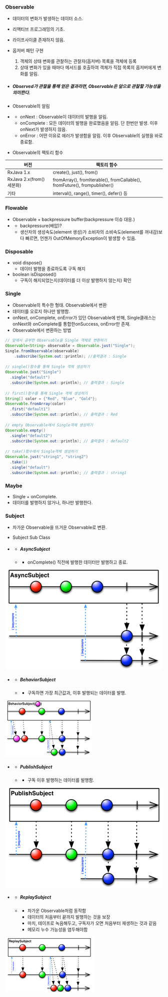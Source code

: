 ### Observable

+ 데이터의 변화가 발생하는 데이터 소스.
+ 리액티브 프로그래밍의 기초.
+ 라이프사이클 존재하지 않음.
+ 옵저버 패턴 구현
  1. 객체의 상태 변화를 관찰하는 관찰자(옵저버) 목록을 객체에 등록
  2. 상태 변화가 있을 때마다 메서드를 호출하여 객체가 직접 목록의 옵저버에게 변화를 알림.

+ ##### Observed가 관찰을 통해 얻은 결과라면, Observable은 앞으로 관찰할 가능성을 의미한다.

+   Observable의 알림
+ + onNext : Observable이 데이터의 발행을 알림.
  + onComplete : 모든 데이터의 발행을 완료했음을 알림. 단 한번만 발생. 이후 onNext가 발생하지 않음.
  + onError : 어떤 이유로 에러가 발생함을 알림. 이후 Observable의 실행을 바로 종료함.
+ Observable의 팩토리 함수

| 버전                      | 팩토리 함수                                                  |
| ------------------------- | ------------------------------------------------------------ |
| RxJava 1.x                | create(), just(), from()                                     |
| RxJava 2.x(from() 세분화) | fromArray(), fromIterable(), fromCallable(), fromFuture(), frompublisher() |
| 기타                      | interval(), range(), timer(), defer() 등                     |

### Flowable

+ Observable + backpressure buffer(backpressure 이슈 대응.)
+ + backpressure(배압)?
  + 생산자의 생성속도(element 생성)가 소비자의 소비속도(element를 꺼내감)보다 빠르면, 언젠가 OutOfMemoryException이 발생할 수 있음.

### Disposable

+ void dispose()
  + 데이터 발행을 종료하도록 구독 해지
+ boolean isDisposed()
  + 구독이 해지되었는지(데이터를 더 이상 발행하지 않는지) 확인

### Single

+ Observable의 특수한 형태. Observable에서 변환
+ 데이터를 오로지 하나만 발행함.
+ onNext, onComplete, onError가 있던 Observable에 반해, Single클래스는 onNext와 onComplete를 통합한onSuccess, onError만 존재.
+ Observable에서 변환하는 방법

```java
// 앞에서 공부한 Observable을 Single 객체로 변환하기
Observable<String> observable = Observable.just("Single");
Single.fromObservable(observable)
	.subscribe(System.out::println); //출력결과 : Single

// single()함수를 통해 Single 객체 생성하기
Observable.just("Single")
  .single("default")
  .subscribe(System.out::println); // 출력결과 : Single

// first()함수를 통해 Single 객체 생성하기
String[] color = {"Red", "Blue", "Gold"};
Observable.fromArray(color)
  .first("default1")
  .subscribe(System.out::println); // 출력결과 : Red

// empty Observable에서 Single객체 생성하기
Observable.empty()
  .single("default2")
  .subscribe(System.out::println); // 출력결과 : default2

// take()함수에서 Single객체 생성하기
Observable.just("string1", "string2")
  .take(1)
  .single("default")
  .subscribe(System.out::println); // 출력결과 : string1
```

### Maybe

+ Single + onComplete.
+ 데이터를 발행하지 않거나, 하나만 발행한다.

### Subject

+ 차가운 Observable을 뜨거운 Observable로 변환.

+ Subject Sub Class

+ + ##### AsyncSubject

  + + onComplete() 직전에 발행한 데이터만 발행하고 종료.

![AsyncSubject](./image/AsyncSubject.png)

+ + ##### BehaviorSubject

  + + 구독하면 가장 최근값과, 이후 발행되는 데이터를 발행.

![BehaviorSubject](./image/BehaviorSubject.png)

+ + ##### PublishSubject

  + + 구독 이후 발행하는 데이터를 발행함.

![PublishSubject](./image/PublishSubject.png)

+ + ##### ReplaySubject

  + + 차가운 Observable처럼 동작함
    + 데이터의 처음부터 끝까지 발행하는 것을 보장
    + 마치, 테이프로 녹음해두고, 구독자가 오면 처음부터 재생하는 것과 같음
    + 메모리 누수 가능성을 염두해야함

![ReplaySubject](./image/ReplaySubject.png)